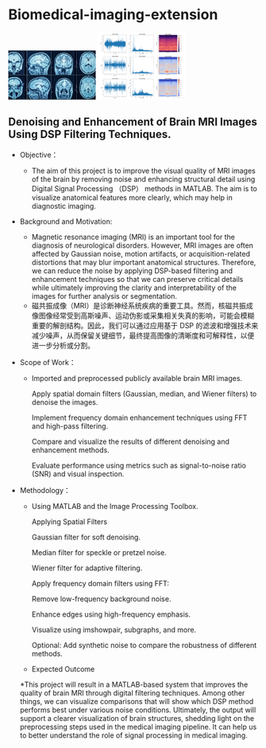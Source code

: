 # Biomedical-imaging-extension
<img src="MRI.png" style="width:35%; height:auto;">    <img src="Signal Processing.png" style="width:35%; height:auto;">

## Denoising and Enhancement of Brain MRI Images Using DSP Filtering Techniques. 
  * Objective：
    * The aim of this project is to improve the visual quality of MRI images of the brain by removing noise and enhancing structural detail using Digital Signal Processing （DSP） methods in MATLAB. The aim is to visualize anatomical features more clearly, which may help in diagnostic imaging.
  * Background and Motivation: 
    * Magnetic resonance imaging (MRI) is an important tool for the diagnosis of neurological disorders. However, MRI images are often affected by Gaussian noise, motion artifacts, or acquisition-related distortions that may blur important anatomical structures. Therefore, we can reduce the noise by applying DSP-based filtering and enhancement techniques so that we can preserve critical details while ultimately improving the clarity and interpretability of the images for further analysis or segmentation.
    *  磁共振成像（MRI）是诊断神经系统疾病的重要工具。然而，核磁共振成像图像经常受到高斯噪声、运动伪影或采集相关失真的影响，可能会模糊重要的解剖结构。因此，我们可以通过应用基于 DSP 的滤波和增强技术来减少噪声，从而保留关键细节，最终提高图像的清晰度和可解释性，以便进一步分析或分割。
  * Scope of Work：
    * Imported and preprocessed publicly available brain MRI images. 

      Apply spatial domain filters (Gaussian, median, and Wiener filters) to denoise the images. 

      Implement frequency domain enhancement techniques using FFT and high-pass filtering. 

      Compare and visualize the results of different denoising and enhancement methods. 

      Evaluate performance using metrics such as signal-to-noise ratio (SNR) and visual inspection.
      
 * Methodology：
    * Using MATLAB and the Image Processing Toolbox. 

      Applying Spatial Filters 

      Gaussian filter for soft denoising. 

      Median filter for speckle or pretzel noise. 

      Wiener filter for adaptive filtering. 

      Apply frequency domain filters using FFT: 

      Remove low-frequency background noise. 

      Enhance edges using high-frequency emphasis. 

      Visualize using imshowpair, subgraphs, and more. 

      Optional: Add synthetic noise to compare the robustness of different methods.
   * Expected Outcome  

   *This project will result in a MATLAB-based system that improves the quality of brain MRI through digital filtering techniques. Among other things, we can visualize comparisons that will show which DSP method performs best under various noise conditions. Ultimately, the output will support a clearer visualization of brain structures, shedding light on the preprocessing steps used in the medical imaging pipeline. It can help us to better understand the role of signal processing in medical imaging. 
